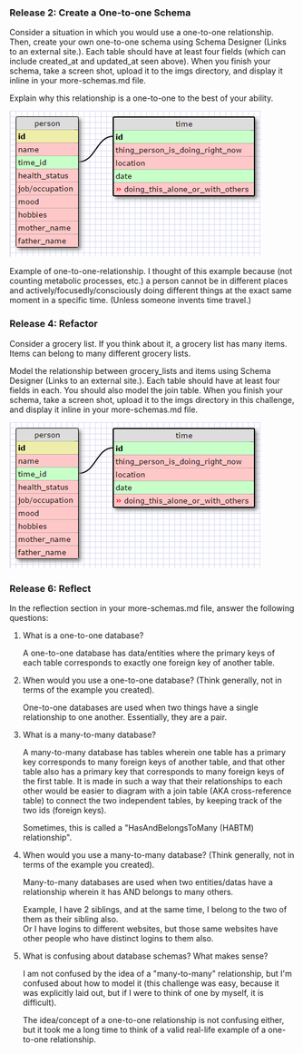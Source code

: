 ### Release 2: Create a One-to-one Schema

Consider a situation in which you would use a one-to-one relationship. Then, create your own one-to-one schema using Schema Designer (Links to an external site.). Each table should have at least four fields (which can include created_at and updated_at seen above). When you finish your schema, take a screen shot, upload it to the imgs directory, and display it inline in your more-schemas.md file.

Explain why this relationship is a one-to-one to the best of your ability. 

![one-to-one-relationship.png](https://github.com/BerniceChua/phase-0/blob/master/week-8/imgs/one-to-one-relationship.png)

Example of one-to-one-relationship.  I thought of this example because (not counting metabolic processes, etc.) a person cannot be in different places and actively/focusedly/consciously doing different things at the exact same moment in a specific time.  (Unless someone invents time travel.)  






### Release 4: Refactor

Consider a grocery list. If you think about it, a grocery list has many items. Items can belong to many different grocery lists.

Model the relationship between grocery_lists and items using Schema Designer (Links to an external site.). Each table should have at least four fields in each. You should also model the join table. When you finish your schema, take a screen shot, upload it to the imgs directory in this challenge, and display it inline in your more-schemas.md file.

![many-to-many-relationship.png](https://github.com/BerniceChua/phase-0/blob/master/week-8/imgs/one-to-one-relationship.png)






### Release 6: Reflect
In the reflection section in your more-schemas.md file, answer the following questions:

1. What is a one-to-one database?

    A one-to-one database has data/entities where the primary keys of each table 
    corresponds to exactly one foreign key of another table.  


2. When would you use a one-to-one database? (Think generally, not in terms of the example you created).

    One-to-one databases are used when two things have a single relationship to one another. 
    Essentially, they are a pair. 


3. What is a many-to-many database?

    A many-to-many database has tables wherein one table has a primary key corresponds to many foreign keys 
    of another table, and that other table also has a primary key that corresponds to many foreign keys of 
    the first table.  It is made in such a way that their relationships to each other would be easier to 
    diagram with a join table (AKA cross-reference table) to connect the two independent tables, by keeping 
    track of the two ids (foreign keys).  

    Sometimes, this is called a "HasAndBelongsToMany (HABTM) relationship".  


4. When would you use a many-to-many database? (Think generally, not in terms of the example you created).

    Many-to-many databases are used when two entities/datas have a relationship wherein it has AND belongs
    to many others.  

    Example, I have 2 siblings, and at the same time, I belong to the two of them as their sibling also.  
    Or I have logins to different websites, but those same websites have other people who have distinct 
    logins to them also.  


5. What is confusing about database schemas? What makes sense?

    I am not confused by the idea of a "many-to-many" relationship, but I'm confused about how to 
    model it (this challenge was easy, because it was explicitly laid out, but if I were to think 
    of one by myself, it is difficult).  

    The idea/concept of a one-to-one relationship is not confusing either, but it took me a long time to 
    think of a valid real-life example of a one-to-one relationship.  
